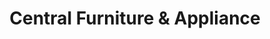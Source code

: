 ---
title: "Central Furniture & Appliance"
url: /sanford/central-furniture-and-appliance/
shop: furniture
---